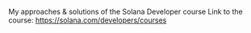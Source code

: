 My approaches & solutions of the Solana Developer course 
Link to the course: https://solana.com/developers/courses
